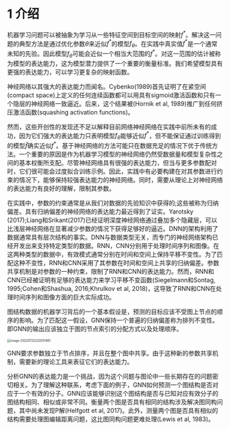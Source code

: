 # 1 介绍

机器学习问题可以被抽象为学习从一些特征空间到目标空间的映射$f^*$。解决这一问题的典型方法是通过优化参数$\theta$来近似$f^*$的模型$f_\theta$。在实践中真实值$f^*$是一个通常未知的先验。因此模型$f_\theta$可能会近似一个相当大范围的$f^*$。对这一范围的估计被称为模型的表达能力，这为模型潜力提供了一个重要的衡量标准。我们希望模型具有更强的表达能力，可以学习更复杂的映射函数。

神经网络以其强大的表达能力而闻名。Cybenko(1989)首先证明了在紧空间(compact space)上定义的任何连续函数都可以用具有sigmoid激活函数和只有一个隐层的神经网络一致逼近。后来，这个结果被(Hornik et al, 1989)推广到任何挤压激活函数(squashing activation functions)。

然而，这些开创性的发现还不足以解释目前网络神经网络在实践中前所未有的成功，因为它们强大的表达能力只表明模型$f_\theta$能够近似$f^*$，但不能保证通过训练得到的模型$\hat{f}$确实近似$f^*$。基于神经网络的方法可能只在数据充足的情况下优于传统方法。一个重要的原因是作为机器学习模型的神经网络仍然受数据量和模型复杂性之间的基本权衡所支配。尽管神经网络具有很强的表达能力，但当与更多参数配对时，它们很可能会过度拟合训练示例。因此，实践中有必要构建在对其参数进行约束的情况下，能够保持较强表达能力的神经网络。同时，需要从理论上对神经网络的表达能力有良好的理解，限制其参数。

在实践中，参数的约束通常是从我们对数据的先验知识中获得的;这些被称为归纳偏差。具有归纳偏差的神经网络的表达能力最近得到了证实。Yarotsky (2017);Liang和Srikant(2017)已经证明深度神经网络通过叠加多个隐藏层，可以比浅层神经网络在显著减少参数的情况下获得足够好的逼近。DNN的架构利用了数据通常具有层次结构的事实。DNN与数据类型无关，而专门的神经网络架构已经开发出来支持特定类型的数据。RNN，CNN分别用于处理时间序列和图像。在这两种类型的数据中，有效模式通常分别在时间和空间上保持平移不变性。为了匹配这种不变性，RNN和CNN采用了其参数在时间和空间上共享的归纳偏差。参数共享机制是对参数的一种约束，限制了RNN和CNN的表达能力。然而，RNN和CNN已经被证明有足够的表达能力来学习平移不变函数(Siegelmann和Sontag, 1995;Cohen和Shashua, 2016;Khrulkov et al, 2018)，这导致了RNN和CNN在处理时间序列和图像方面的巨大实际成功。

图结构数据的机器学习背后的一个基本假设是，预测的目标应该不受图上节点的顺序的影响。为了匹配这一假设，GNN保持一个普遍的归纳偏差称为排列不变性。即GNN的输出应该独立于图的节点索引的分配方式以及处理顺序。

<img src="https://raw.githubusercontent.com/SNIKCHS/MDImage/main/img/permutation%20invariance..png" alt="image-20220722222031461" style="zoom:50%;" />

GNN要求参数独立于节点排序，并且在整个图中共享。由于这种新的参数共享机制，需要新的理论工具来表征它们的表达能力。

分析GNN的表达能力是一个挑战，因为这个问题与图论中一些长期存在的问题密切相关。为了理解这种联系，考虑下面的例子，GNN如何预测一个图结构是否对应于一个有效的分子。GNN应该能够识别这个图结构是否与已知对应有效分子的图结构相同、相似或非常不同。衡量两个图是否具有相同的结构涉及解决图同构问题，其中尚未发现P解(Helfgott et al, 2017)。此外，测量两个图是否具有相似的结构需要处理图编辑距离问题，这比图同构问题更难处理(Lewis et al, 1983)。
